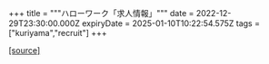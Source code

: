 +++
title = """ハローワーク「求人情報」"""
date = 2022-12-29T23:30:00.000Z
expiryDate = 2025-01-10T10:22:54.575Z
tags = ["kuriyama","recruit"]
+++


[[source]](https://www.town.kuriyama.hokkaido.jp/soshiki/51/20382.html)
